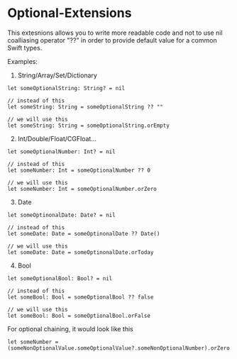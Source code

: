 # Optional-Extensions

This extesnions allows you to write more readable code and not to use nil coalliasing operator "??" in order to provide default value for a common Swift types. 

Examples:

1. String/Array/Set/Dictionary
```
let someOptionalString: String? = nil

// instead of this 
let someString: String = someOptionalString ?? ""

// we will use this
let someString: String = someOptionalString.orEmpty
```
2. Int/Double/Float/CGFloat...
```
let someOptionalNumber: Int? = nil

// instead of this 
let someNumber: Int = someOptionalNumber ?? 0

// we will use this
let someNumber: Int = someOptionalNumber.orZero
```
3. Date
```
let someOptinonalDate: Date? = nil

// instead of this 
let someDate: Date = someOptinonalDate ?? Date()

// we will use this
let someDate: Date = someOptinonalDate.orToday
```
4. Bool
```
let someOptionalBool: Bool? = nil

// instead of this 
let someBool: Bool = someOptionalBool ?? false

// we will use this
let someBool: Bool = someOptionalBool.orFalse
```

For optional chaining, it would look like this 
```
let someNumber = (someNonOptionalValue.someOptionalValue?.someNonOptionalNumber).orZero
```
